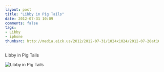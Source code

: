 ```yaml
---
layout: post
title: "Libby in Pig Tails"
date: 2012-07-31 10:09
comments: false
tags: 
- Libby
- iphone
thumbsrc: http://media.eick.us/2012/2012-07-31/1024x1024/2012-07-28at10.34.28.jpg
---
```

Libby in Pig Tails

![Libby in Pig Tails](http://media.eick.us/media/photographs/2012/2012-07-31/2012-07-28at10.34.28.jpg)

